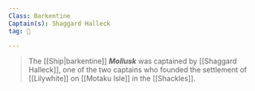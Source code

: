 ```yaml
---
Class: Barkentine
Captain(s): Shaggard Halleck
tag: 🚢

---
```


> The [[Ship|barkentine]] ***Mollusk*** was captained by [[Shaggard Halleck]], one of the two captains who founded the settlement of [[Lilywhite]] on [[Motaku Isle]] in the [[Shackles]].







